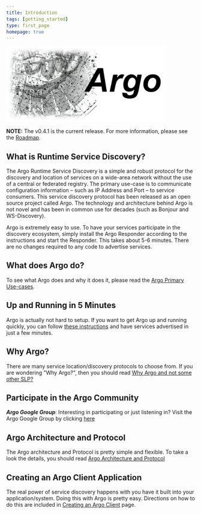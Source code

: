 ```yaml
---
title: Introduction
tags: [getting_started]
type: first_page
homepage: true
---
```



<img style='height: 200px;' title="my sample image" src="images/main_logo.png">



**NOTE:** The v0.4.1 is the current release. For more information, please see the [Roadmap](https://github.com/di2e/Argo/wiki/Argo-Roadmap).

## **What is Runtime Service Discovery?**

The Argo Runtime Service Discovery is a simple and robust protocol for the discovery and location of services on a wide-area network without the use of a central or federated registry.  The primary use-case is to communicate configuration information – such as IP Address and Port – to service consumers.  This service discovery protocol has been released as an open source project called Argo.  The technology and architecture behind Argo is not novel and has been in common use for decades (such as Bonjour and WS-Discovery).

Argo is extremely easy to use.  To have your services participate in the discovery ecosystem, simply install the Argo Responder according to the instructions and start the Responder.  This takes about 5-6 minutes.  There are no changes required to any code to advertise services.

## What does Argo do?

To see what Argo does and why it does it, please read the [Argo Primary Use-cases](https://github.com/di2e/Argo/wiki/Argo-Primary-Use-cases).

## Up and Running in 5 Minutes

Argo is actually not hard to setup.  If you want to get Argo up and running quickly, you can follow [these instructions](https://github.com/di2e/Argo/wiki/Up-and-running-in-5-minutes) and have services advertised in just a few minutes.

## Why Argo?

There are many service location/discovery protocols to choose from.  If you are wondering "Why Argo?", then you should read [Why Argo and not some other SLP?](https://github.com/di2e/Argo/wiki/Why-Argo-and-not-some-other-SLP%3F)

## Participate in the Argo Community

***Argo Google Group***: 
Interesting in participating or just listening in?  Visit the Argo Google Group by clicking [here](https://groups.google.com/forum/#!forum/argo-rtsd-dev)

## Argo Architecture and Protocol

The Argo architecture and Protocol is pretty simple and flexible.  To take a look the details, you should read [Argo Architecture and Protocol](https://github.com/di2e/Argo/wiki/Architecture-and-Protocol)

## Creating an Argo Client Application

The real power of service discovery happens with you have it built into your application/system.  Doing this with Argo is pretty easy.  Directions on how to do this are included in [Creating an Argo Client](https://github.com/di2e/Argo/wiki/Creating-an-Argo-Client) page.


